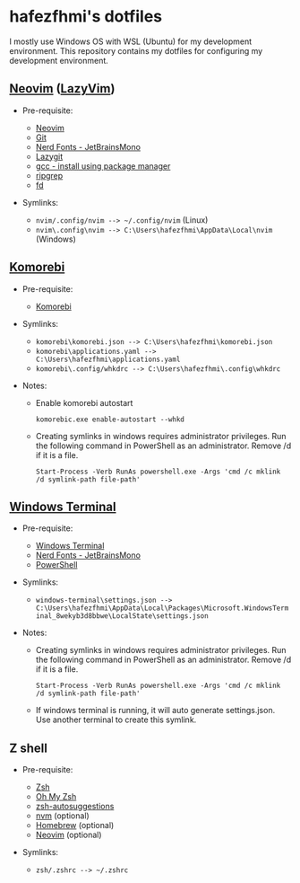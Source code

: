 # hafezfhmi's dotfiles

I mostly use Windows OS with WSL (Ubuntu) for my development environment. This repository contains my dotfiles for configuring my development environment.

## [Neovim](https://neovim.io/) ([LazyVim](https://www.lazyvim.org/))

- Pre-requisite:

  - [Neovim](https://neovim.io/)
  - [Git](https://git-scm.com)
  - [Nerd Fonts - JetBrainsMono](https://www.nerdfonts.com/#home)
  - [Lazygit](https://github.com/jesseduffield/lazygit)
  - [gcc - install using package manager](https://gcc.gnu.org)
  - [ripgrep](https://github.com/BurntSushi/ripgrep)
  - [fd](https://github.com/sharkdp/fd)

- Symlinks:

  - `nvim/.config/nvim --> ~/.config/nvim` (Linux)
  - `nvim\.config\nvim --> C:\Users\hafezfhmi\AppData\Local\nvim` (Windows)

## [Komorebi](https://github.com/LGUG2Z/komorebi)

- Pre-requisite:

  - [Komorebi](https://github.com/LGUG2Z/komorebi)

- Symlinks:

  - `komorebi\komorebi.json --> C:\Users\hafezfhmi\komorebi.json`
  - `komorebi\applications.yaml --> C:\Users\hafezfhmi\applications.yaml`
  - `komorebi\.config/whkdrc --> C:\Users\hafezfhmi\.config\whkdrc`

- Notes:

  - Enable komorebi autostart

    ```shell
    komorebic.exe enable-autostart --whkd
    ```

  - Creating symlinks in windows requires administrator privileges. Run the following command in PowerShell as an administrator. Remove /d if it is a file.

    ```shell
    Start-Process -Verb RunAs powershell.exe -Args 'cmd /c mklink /d symlink-path file-path'
    ```

## [Windows Terminal](https://apps.microsoft.com/detail/9n0dx20hk701?rtc=1&hl=en-my&gl=MY)

- Pre-requisite:

  - [Windows Terminal](https://apps.microsoft.com/detail/9n0dx20hk701?rtc=1&hl=en-my&gl=MY)
  - [Nerd Fonts - JetBrainsMono](https://www.nerdfonts.com/#home)
  - [PowerShell](https://apps.microsoft.com/detail/9mz1snwt0n5d?rtc=1&hl=en-my&gl=MY)

- Symlinks:

  - `windows-terminal\settings.json --> C:\Users\hafezfhmi\AppData\Local\Packages\Microsoft.WindowsTerminal_8wekyb3d8bbwe\LocalState\settings.json`

- Notes:

  - Creating symlinks in windows requires administrator privileges. Run the following command in PowerShell as an administrator. Remove /d if it is a file.

    ```shell
    Start-Process -Verb RunAs powershell.exe -Args 'cmd /c mklink /d symlink-path file-path'
    ```

  - If windows terminal is running, it will auto generate settings.json. Use another terminal to create this symlink.

## Z shell

- Pre-requisite:

  - [Zsh](https://github.com/ohmyzsh/ohmyzsh/wiki/Installing-ZSH)
  - [Oh My Zsh](https://ohmyz.sh/)
  - [zsh-autosuggestions](https://github.com/zsh-users/zsh-autosuggestions/blob/master/INSTALL.md#oh-my-zsh)
  - [nvm](https://github.com/nvm-sh/nvm) (optional)
  - [Homebrew](https://brew.sh/) (optional)
  - [Neovim](https://neovim.io/) (optional)

- Symlinks:

  - `zsh/.zshrc --> ~/.zshrc`
